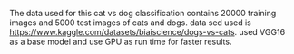 The data used for this cat vs dog classification contains 20000 training images and 5000 test images of cats and dogs.
data sed used is https://www.kaggle.com/datasets/biaiscience/dogs-vs-cats.
used VGG16 as a base model and use GPU as run time for faster results.
